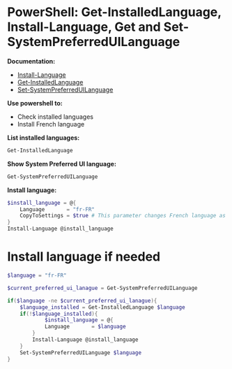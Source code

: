 # PowerShell: Get-InstalledLanguage, Install-Language, Get and Set-SystemPreferredUILanguage

<b>Documentation:</b>

* [Install-Language](https://learn.microsoft.com/en-us/powershell/module/languagepackmanagement/install-language?view=windowsserver2022-ps)
* [Get-InstalledLanguage](https://learn.microsoft.com/en-us/powershell/module/languagepackmanagement/get-installedlanguage?view=windowsserver2022-ps)
* [Set-SystemPreferredUILanguage](https://learn.microsoft.com/en-us/powershell/module/languagepackmanagement/set-systempreferreduilanguage?view=windowsserver2022-ps)

<b>Use powershell to:</b>

* Check installed languages
* Install French language

<b>List installed languages:</b>

```powershell
Get-InstalledLanguage
```

<b>Show System Preferred UI language:</b>

```powershell
Get-SystemPreferredUILanguage
```

<b>Install language:</b>

```powershell
$install_language = @{
    Language       = "fr-FR"
    CopyToSettings = $true # This parameter changes French language as default language for all users
}
Install-Language @install_language
```

# Install language if needed
```powershell
$language = "fr-FR"

$current_preferred_ui_lanague = Get-SystemPreferredUILanguage

if($language -ne $current_preferred_ui_lanague){
    $language_installed = Get-InstalledLanguage $language
    if(!$language_installed){
            $install_language = @{
            Language       = $language
        }
        Install-Language @install_language
    }
    Set-SystemPreferredUILanguage $language
}
```
